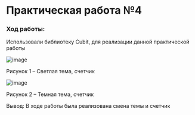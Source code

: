 # Практическая работа №4

### Ход работы:

Использовали библиотеку Cubit, для реализации данной практической работы 

![image](https://user-images.githubusercontent.com/104199705/206670003-248b8a8d-a0ee-4249-a494-34f75f70de83.png)

Рисунок 1 – Светлая тема, счетчик

![image](https://user-images.githubusercontent.com/104199705/206670218-5f9fa799-62d5-4f30-92bc-b95fa43b0139.png)

Рисунок 2 – Темная тема, счетчик

Вывод: В ходе работы была реализована смена темы и счетчик
